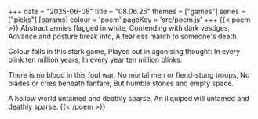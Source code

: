 +++
date = "2025-06-08"
title = "08.06.25"
themes = ["games"]
series = ["picks"]
[params]
  colour = 'poem'
  pageKey = 'src/poem.js'
+++
{{< poem >}}
Abstract armies flagged in white,
Contending with dark vestiges,
Advance and posture break into,
A fearless march to someone's death.

Colour fails in this stark game,
Played out in agonising thought:
In every blink ten million years,
In every year ten million blinks.

There is no blood in this foul war,
No mortal men or fiend-stung troops,
No blades or cries beneath fanfare,
But humble stones and empty space.

A hollow world untamed and deathly sparse,
An illquiped will untamed and deathly sparse.
{{< /poem >}}